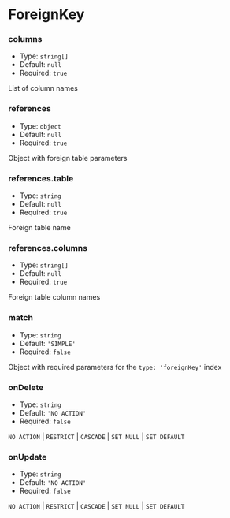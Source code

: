 # ForeignKey

### columns

- Type: `string[]`
- Default: `null`
- Required: `true`

List of column names

### references

- Type: `object`
- Default: `null`
- Required: `true`

Object with foreign table parameters

### references.table

- Type: `string`
- Default: `null`
- Required: `true`

Foreign table name

### references.columns

- Type: `string[]`
- Default: `null`
- Required: `true`

Foreign table column names

### match

- Type: `string`
- Default: `'SIMPLE'`
- Required: `false`

Object with required parameters for the `type: 'foreignKey'` index

### onDelete

- Type: `string`
- Default: `'NO ACTION'`
- Required: `false`

`NO ACTION` &#124; `RESTRICT` &#124; `CASCADE` &#124; `SET NULL` &#124; `SET DEFAULT`

### onUpdate

- Type: `string`
- Default: `'NO ACTION'`
- Required: `false`

`NO ACTION` &#124; `RESTRICT` &#124; `CASCADE` &#124; `SET NULL` &#124; `SET DEFAULT`
